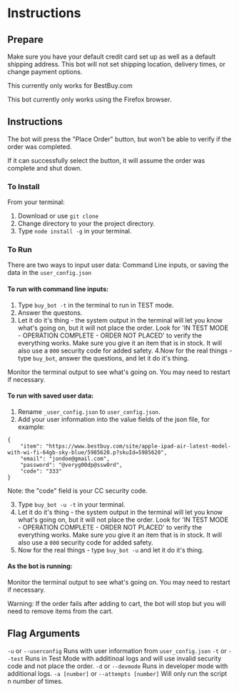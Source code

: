 # Instructions

## Prepare
Make sure you have your default credit card set up as well as a default shipping address. This bot will not set shipping location, delivery times, or change payment options.

This currently only works for BestBuy.com

This bot currently only works using the Firefox browser.

## Instructions

The bot will press the "Place Order" button, but won't be able to verify if the order was completed.

If it can successfully select the button, it will assume the order was complete and shut down.

### To Install
From your terminal:
1. Download or use `git clone`
2. Change directory to your the project directory.
3. Type `node install -g` in your terminal.

### To Run
There are two ways to input user data: Command Line inputs, or saving the data in the `user_config.json`

#### To run with command line inputs:
1. Type `buy_bot -t` in the terminal to run in TEST mode.
2. Answer the questons.
3. Let it do it's thing - the system output in the terminal will let you know what's going on, but it will not place the order. Look for 'IN TEST MODE - OPERATION COMPLETE - ORDER NOT PLACED' to verify the everything works. Make sure you give it an item that is in stock. It will also use a `000` security code for added safety.
4.Now for the real things - type `buy_bot`, answer the questions, and let it do it's thing.

Monitor the terminal output to see what's going on. You may need to restart if necessary.

#### To run with saved user data:
1. Rename `_user_config.json` to `user_config.json`.
2. Add your user information into the value fields of the json file, for example:
```
{
    "item": "https://www.bestbuy.com/site/apple-ipad-air-latest-model-with-wi-fi-64gb-sky-blue/5985620.p?skuId=5985620",
    "email": "jondoe@gmail.com",
    "password": "@veryg00dp@ssw0rd",
    "code": "333"
}
```
Note: the "code" field is your CC security code.

3. Type `buy_bot -u -t` in your terminal.
4. Let it do it's thing - the system output in the terminal will let you know what's going on, but it will not place the order. Look for 'IN TEST MODE - OPERATION COMPLETE - ORDER NOT PLACED' to verify the everything works. Make sure you give it an item that is in stock. It will also use a `000` security code for added safety.
5. Now for the real things - type `buy_bot -u` and let it do it's thing.

#### As the bot is running:
Monitor the terminal output to see what's going on. You may need to restart if necessary.

Warning: If the order fails after adding to cart, the bot will stop but you will need to remove items from the cart.

## Flag Arguments

`-u` or `--userconfig` Runs with user information from `user_config.json`
`-t` or `--test` Runs in Test Mode with additinoal logs and will use invalid security code and not place the order.
`-d` or `--devmode` Runs in developer mode with additional logs.
`-a [number]` or `--attempts [number]` Will only run the script n number of times.
